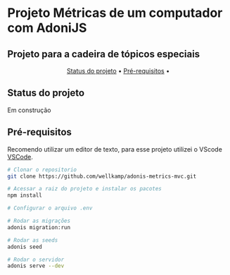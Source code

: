 <h1> Projeto Métricas de um computador com AdoniJS </h1> 
<h2> Projeto para a cadeira de tópicos especiais </h2>

<p align="center">
 <a href="#status">Status do projeto</a> •
 <a href="#prerequisitos">Pré-requisitos</a> • 
</p>

<h2 id='status'>Status do projeto</h2>
<p>Em construção</p>

<h2 id='prerequisitos'>Pré-requisitos</h2>

<p>Recomendo utilizar um editor de texto, para esse projeto utilizei o VScode
<a href="https://code.visualstudio.com/">VSCode</a>.</p>

```bash
# Clonar o repositorio
git clone https://github.com/wellkamp/adonis-metrics-mvc.git

# Acessar a raiz do projeto e instalar os pacotes
npm install

# Configurar o arquivo .env

# Rodar as migrações
adonis migration:run

# Rodar as seeds
adonis seed

# Rodar o servidor
adonis serve --dev

```
